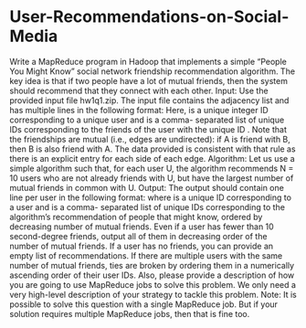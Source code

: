 # User-Recommendations-on-Social-Media

Write a MapReduce program in Hadoop that implements a simple “People You Might Know” social network friendship recommendation algorithm. The key idea is that if two people have a lot of mutual friends, then the system should recommend that they connect with each other.
Input: Use the provided input file hw1q1.zip.
The input file contains the adjacency list and has multiple lines in the following format: <User><TAB><Friends>
Here, <User> is a unique integer ID corresponding to a unique user and <Friends> is a comma- separated list of unique IDs corresponding to the friends of the user with the unique ID <User>. Note that the friendships are mutual (i.e., edges are undirected): if A is friend with B, then B is also friend with A. The data provided is consistent with that rule as there is an explicit entry for each side of each edge.
Algorithm: Let us use a simple algorithm such that, for each user U, the algorithm recommends N = 10 users who are not already friends with U, but have the largest number of mutual friends in common with U.
Output: The output should contain one line per user in the following format: <User><TAB><Recommendations>
where <User> is a unique ID corresponding to a user and <Recommendations> is a comma- separated list of unique IDs corresponding to the algorithm’s recommendation of people that <User> might know, ordered by decreasing number of mutual friends. Even if a user has fewer than 10 second-degree friends, output all of them in decreasing order of the number of mutual friends. If a user has no friends, you can provide an empty list of recommendations. If there are multiple users with the same number of mutual friends, ties are broken by ordering them in a numerically ascending order of their user IDs.
Also, please provide a description of how you are going to use MapReduce jobs to solve this problem. We only need a very high-level description of your strategy to tackle this problem.
Note: It is possible to solve this question with a single MapReduce job. But if your solution requires multiple MapReduce jobs, then that is fine too.
